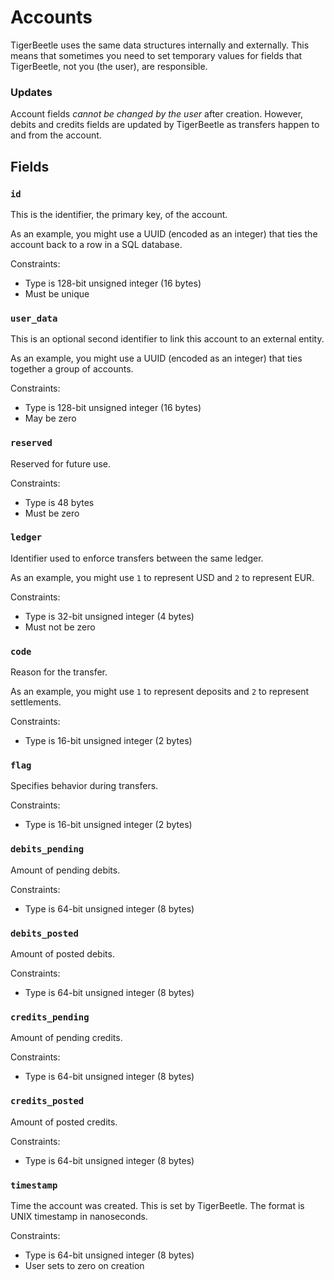 # Accounts

TigerBeetle uses the same data structures internally and
externally. This means that sometimes you need to set temporary values
for fields that TigerBeetle, not you (the user), are responsible.

### Updates

Account fields *cannot be changed by the user* after
creation. However, debits and credits fields are updated by
TigerBeetle as transfers happen to and from the account.

## Fields

### `id`

This is the identifier, the primary key, of the account.

As an example, you might use a UUID (encoded as an integer) that ties
the account back to a row in a SQL database.

Constraints:

* Type is 128-bit unsigned integer (16 bytes)
* Must be unique

### `user_data`

This is an optional second identifier to link this account to an
external entity.

As an example, you might use a UUID (encoded as an integer) that
ties together a group of accounts.

Constraints:

* Type is 128-bit unsigned integer (16 bytes)
* May be zero

### `reserved`

Reserved for future use.

Constraints:

* Type is 48 bytes
* Must be zero

### `ledger`

Identifier used to enforce transfers between the same ledger.

As an example, you might use `1` to represent USD and `2` to represent
EUR.

Constraints:

* Type is 32-bit unsigned integer (4 bytes)
* Must not be zero

### `code`

Reason for the transfer.

As an example, you might use `1` to represent deposits and `2` to
represent settlements.

Constraints:

* Type is 16-bit unsigned integer (2 bytes)

### `flag`

Specifies behavior during transfers.

Constraints:

* Type is 16-bit unsigned integer (2 bytes)

### `debits_pending`

Amount of pending debits.

Constraints:

* Type is 64-bit unsigned integer (8 bytes)

### `debits_posted`

Amount of posted debits.

Constraints:

* Type is 64-bit unsigned integer (8 bytes)

### `credits_pending`

Amount of pending credits.

Constraints:

* Type is 64-bit unsigned integer (8 bytes)

### `credits_posted`

Amount of posted credits.

Constraints:

* Type is 64-bit unsigned integer (8 bytes)

### `timestamp`

Time the account was created. This is set by TigerBeetle. The format
is UNIX timestamp in nanoseconds.

Constraints:

* Type is 64-bit unsigned integer (8 bytes)
* User sets to zero on creation
